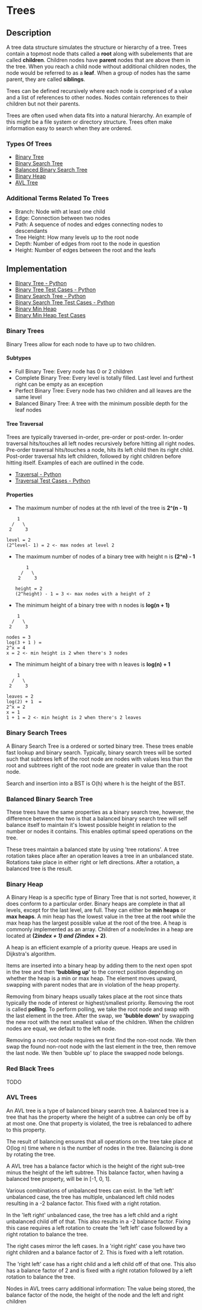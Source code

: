 # Trees
## Description
A tree data structure simulates the structure or hierarchy of a tree. Trees contain a topmost node thats called a **root** along with subelements that are called **children**. Children nodes have **parent** nodes that are above them in the tree. When you reach a child node without additional children nodes, the node would be referred to as a **leaf**. When a group of nodes has the same parent, they are called **siblings**.

Trees can be defined recursively where each node is comprised of a value and a list of references to other nodes. Nodes contain references to their children but not their parents.

Trees are often used when data fits into a natural hierarchy. An example of this might be a file system or directory structure. Trees often make information easy to search when they are ordered.

### Types Of Trees
- [Binary Tree](#binary-trees)
- [Binary Search Tree](#binary-search-trees)
- [Balanced Binary Search Tree](#balanced-binary-search-tree)
- [Binary Heap](#binary-heap)
- [AVL Tree](#avl-tree)

### Additional Terms Related To Trees
- Branch: Node with at least one child
- Edge: Connection between two nodes
- Path: A sequence of nodes and edges connecting nodes to descendants
- Tree Height: How many levels up to the root node
- Depth: Number of edges from root to the node in question
- Height: Number of edges between the root and the leafs

## Implementation
- [Binary Tree - Python](./tree.py)
- [Binary Tree Test Cases - Python](./tree_test.py)
- [Binary Search Tree - Python](./binary_search_tree.py)
- [Binary Search Tree Test Cases - Python](./binary_search_tree_test.py)
- [Binary Min Heap](./binary_min_heap.py)
- [Binary Min Heap Test Cases](./binary_min_heap.py)

### Binary Trees
Binary Trees allow for each node to have up to two children.
#### Subtypes
- Full Binary Tree: Every node has 0 or 2 children
- Complete Binary Tree: Every level is totally filled. Last level and furthest right can be empty as an exception
- Perfect Binary Tree: Every node has two children and all leaves are the same level
- Balanced Binary Tree: A tree with the minimum possible depth for the leaf nodes

#### Tree Traversal
Trees are typically traversed in-order, pre-order or post-order.
In-order traversal hits/touches all left nodes recursively before hitting all right nodes. Pre-order traversal hits/touches a node, hits its left child then its right child. Post-order traversal hits left children, followed by right children before hitting itself. Examples of each are outlined in the code.  
- [Traversal - Python](./binary_tree_traversal.py)
- [Traversal Test Cases - Python](./binary_tree_traversal_test.py)

#### Properties
- The maximum number of nodes at the nth level of the tree is **2^(n - 1)**
```
    1  
  /   \
 2     3  

level = 2
(2^level- 1) = 2 <- max nodes at level 2
```
- The maximum number of nodes of a binary tree with height n is **(2^n) - 1**
  ```
      1  
    /   \
   2     3  

  height = 2
  (2^height) - 1 = 3 <- max nodes with a height of 2
  ```
- The minimum height of a binary tree with n nodes is **log(n + 1)**
```
    1  
  /   \
 2     3  

nodes = 3
log(3 + 1 ) =
2^x = 4
x = 2 <- min height is 2 when there's 3 nodes
```
- The minimum height of a binary tree with n leaves is **log(n) + 1**
```
    1  
  /   \
 2     3  

leaves = 2
log(2) + 1  =
2^x = 2
x = 1
1 + 1 = 2 <- min height is 2 when there's 2 leaves
```

### Binary Search Trees
A Binary Search Tree is a ordered or sorted binary tree. These trees enable fast lookup and binary search. Typically, binary search trees will be sorted such that subtrees left of the root node are nodes with values less than the root and subtrees right of the root node are greater in value than the root node.

Search and insertion into a BST is O(h) where h is the height of the BST.

### Balanced Binary Search Tree
These trees have the same properties as a binary search tree, however, the difference between the two is that a balanced binary search tree will self balance itself to maintain it's lowest possible height in relation to the number or nodes it contains. This enables optimal speed operations on the tree.

These trees maintain a balanced state by using 'tree rotations'. A tree rotation takes place after an operation leaves a tree in an unbalanced state. Rotations take place in either right or left directions. After a rotation, a balanced tree is the result.


### Binary Heap
A Binary Heap is a specific type of Binary Tree that is not sorted, however, it does conform to a particular order. Binary heaps are complete in that all levels, except for the last level, are full. They can either be **min heaps** or **max heaps**. A min heap has the lowest value in the tree at the root while the max heap has the largest possible value at the root of the tree. A heap is commonly implemented as an array. Children of a node/index in a heap are located at **(2*index + 1) and (2*index + 2)**.

A heap is an efficient example of a priority queue. Heaps are used in Dijkstra's algorithm.

Items are inserted into a binary heap by adding them to the next open spot in the tree and then **'bubbling up'** to the correct position depending on whether the heap is a min or max heap. The element moves upward, swapping with parent nodes that are in violation of the heap property.

Removing from binary heaps usually takes place at the root since thats typically the node of interest or highest/smallest priority. Removing the root is called **polling**. To perform polling, we take the root node and swap with the last element in the tree. After the swap, we **'bubble down'** by swapping the new root with the next smallest value of the children. When the children nodes are equal, we default to the left node.

Removing a non-root node requires we first find the non-root node. We then swap the found non-root node with the last element in the tree, then remove the last node. We then 'bubble up' to place the swapped node belongs.


### Red Black Trees
TODO

### AVL Trees
An AVL tree is a type of balanced binary search tree. A balanced tree is a tree that has the property where the height of a subtree can only be off by at most one. One that property is violated, the tree is rebalanced to adhere to this property.

The result of balancing ensures that all operations on the tree take place at O(log n) time where n is the number of nodes in the tree. Balancing is done by rotating the tree.

A AVL tree has a balance factor which is the height of the right sub-tree minus the height of the left subtree. This balance factor, when having a balanced tree property, will be in [-1, 0, 1].

Various combinations of unbalanced trees can exist. In the 'left left' unbalanced case, the tree has multiple, unbalanced left child nodes resulting in a -2 balance factor. This fixed with a right rotation.

In the 'left right' unbalanced case, the tree has a left child and a right unbalanced child off of that. This also results in a -2 balance factor. Fixing this case requires a left rotation to create the 'left left' case followed by a right rotation to balance the tree.

The right cases mirror the left cases. In a 'right right' case you have two right children and a balance factor of 2. This is fixed with a left rotation.

The 'right left' case has a right child and a left child off of that one. This also has a balance factor of 2 and is fixed with a right rotation followed by a left rotation to balance the tree.

Nodes in AVL trees carry additional information: The value being stored, the balance factor of the node, the height of the node and the left and right children
